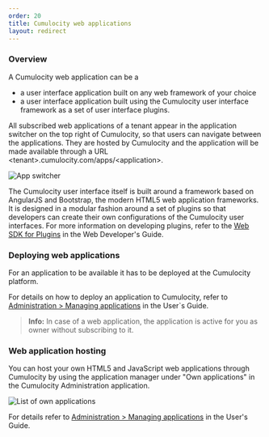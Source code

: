 ```yaml
---
order: 20
title: Cumulocity web applications
layout: redirect
---
```


### Overview

A Cumulocity web application can be a

* a user interface application built on any web framework of your choice
* a user interface application built using the Cumulocity user interface framework as a set of user interface plugins.

All subscribed web applications of a tenant appear in the application switcher on the top right of Cumulocity, so that users can navigate between the applications. They are hosted by Cumulocity and the application will be made available through a URL &lt;tenant&gt;.cumulocity.com/apps/&lt;application&gt;.

<img src="/guides/images/concepts-guide/Admin_AppSwitcher.png" alt="App switcher" style="max-width: 50%">

The Cumulocity user interface itself is built around a framework based on AngularJS and Bootstrap, the modern HTML5 web application frameworks. It is designed in a modular fashion around a set of plugins so that developers can create their own configurations of the Cumulocity user interfaces. For more information on developing plugins, refer to the [Web SDK for Plugins](/guides/web/introduction) in the Web Developer's Guide.

### Deploying web applications

For an application to be available it has to be deployed at the Cumulocity platform. 

For details on how to deploy an application to Cumulocity, refer to [Administration > Managing applications](/guides/users-guide/administration#applications) in the User`s Guide. 

> **Info:** In case of a web application, the application is active for you as owner without subscribing to it.

### Web application hosting

You can host your own HTML5 and JavaScript web applications through Cumulocity by using the application manager under "Own applications" in the Cumulocity Administration application.

![List of own applications](/guides/images/concepts-guide/Admin_OwnApplications.png)

For details refer to  [Administration > Managing applications](/guides/users-guide/administration#applications) in the User's Guide. 

